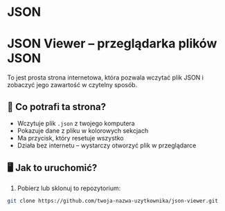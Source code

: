 # JSON
# JSON Viewer – przeglądarka plików JSON

To jest prosta strona internetowa, która pozwala wczytać plik JSON i zobaczyć jego zawartość w czytelny sposób.

## 🔧 Co potrafi ta strona?

- Wczytuje plik `.json` z twojego komputera
- Pokazuje dane z pliku w kolorowych sekcjach
- Ma przycisk, który resetuje wszystko
- Działa bez internetu – wystarczy otworzyć plik w przeglądarce

## 🖥️ Jak to uruchomić?

1. Pobierz lub sklonuj to repozytorium:

```bash
git clone https://github.com/twoja-nazwa-uzytkownika/json-viewer.git
